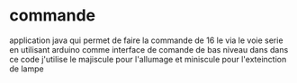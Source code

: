 # commande
application java qui permet  de faire la commande de 16 le via le  voie serie en utilisant arduino comme  interface de comande de bas niveau
dans dans ce code j'utilise le majiscule pour l'allumage et miniscule pour l'exteinction de lampe
